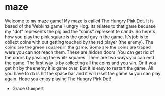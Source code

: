 # maze

Welcome to my maze game!
My maze is called The Hungry Pink Dot.
It is based of the Webkinz game Hungry Hog. Its relates to that game becuase my "dot" represents the pig and the "coins" represent te candy.
So here's how you play
the pink square is the good guy in the game. It's job is to collect coins with out getting touched by the red player (the enemy). The coins are the green squares in the game. Some are the coins are traped were you can not reach them. These are hidden doors. You can get rid of the doors by passing the white squares. There are two ways you can end the game. The first way is by collecting all the coins and you win. Or if you get hit by the enemy it is game over. But it is easy to restart the game. All you have to do is hit the space bar and it will reset the game so you can play again. 
Hope you enjoy playing The Hungry Pink Dot!
- Grace Gumpert 


